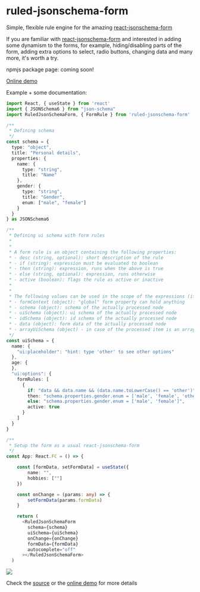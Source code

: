 # ruled-jsonschema-form
Simple, flexible rule engine for the amazing [react-jsonschema-form](https://github.com/rjsf-team/react-jsonschema-form)

If you are familiar with [react-jsonschema-form](https://github.com/rjsf-team/react-jsonschema-form) and interested in adding some dynamism to the forms, for example, hiding/disabling parts of the form, adding extra options to select, radio buttons, changing data and many more, it's worth a try.

npmjs package page: coming soon!

[Online demo](https://ruled-jsonschema-form-demo.herokuapp.com)

Example + some documentation:

```typescript
import React, { useState } from 'react'
import { JSONSchema6 } from "json-schema"
import RuledJsonSchemaForm, { FormRule } from 'ruled-jsonschema-form' 

/**
 * Defining schema
 */
const schema = {
  type: "object",
  title: "Personal details",
  properties: {
    name: {
      type: "string",
      title: "Name"
    },
    gender: {
      type: "string",
      title: "Gender",
      enum: ["male", "female"]
    }
  }
} as JSONSchema6

/**
 * Defining ui schema with form rules
 * 
 * 
 * A form rule is an object containing the following properties:
 * - desc (string, optional): short description of the rule
 * - if (string): expression must be evaluated to boolean
 * - then (string): expression, runs when the above is true
 * - else (string, optional): expression, runs otherwise
 * - active (boolean): flags the rule as active or inactive
 * 
 * 
 * The following values can be used in the scope of the expressions (if, then, else) - check the doc of react-jsonschema-form for the details
 * - formContext (object): "global" form property can hold anything
 * - schema (object): schema of the actually processed node
 * - uiSchema (object): ui schema of the actually processed node
 * - idSchema (object): id schema of the actually processed node
 * - data (object): form data of the actually processed node
 * - arrayUiSchema (object) - in case of the processed item is an array element, the array's uiSchema is offered here
 */ 
const uiSchema = {
  name: {
    "ui:placeholder": "hint: type 'other' to see other options"
  },
  age: {
  },
  "ui:options": {
    formRules: [
      {
        if: "data && data.name && (data.name.toLowerCase() == 'other')",
        then: "schema.properties.gender.enum = ['male', 'female', 'other']",
        else: "schema.properties.gender.enum = ['male', 'female']",
        active: true
      }
    ]
  }
}

/**
 * Setup the form as a usual react-jsonschema-form
 */
const App: React.FC = () => {

	const [formData, setFormData] = useState({
		name: "",
		hobbies: [""]
	})

	const onChange = (params: any) => {
		setFormData(params.formData)
	}

	return ( 
      <RuledJsonSchemaForm
        schema={schema}
        uiSchema={uiSchema}
        onChange={onChange}
        formData={formData}
        autocomplete="off"
      ></RuledJsonSchemaForm> 
  )

```

![](https://nlacsoft.net/public/ruledjsonform/other.gif)

Check the [source](https://github.com/nlac/ruled-jsonschema-form) or the [online demo](https://ruled-jsonschema-form-demo.herokuapp.com) for more details